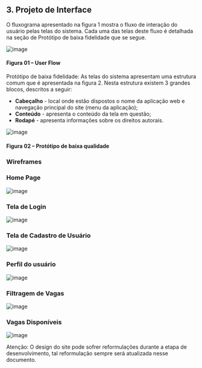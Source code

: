 ## 3. Projeto de Interface

O fluxograma apresentado na figura 1 mostra o fluxo de interação do usuário pelas telas do sistema. Cada uma das telas deste fluxo é detalhada na seção de Protótipo de baixa fidelidade que se segue.

![image](https://github.com/user-attachments/assets/82b27ba8-7d53-4725-9b8e-4969b1e6ab5c)

#### Figura 01 – User Flow

Protótipo de baixa fidelidade: As telas do sistema apresentam uma estrutura comum que é apresentada na figura 2. Nesta estrutura existem 3 grandes blocos, descritos a seguir:
- **Cabeçalho** - local onde estão dispostos o nome da aplicação web e navegação principal do site (menu da aplicação);
- **Conteúdo** - apresenta o conteúdo da tela em questão;
- **Rodapé** - apresenta informações sobre os direitos autorais.

![image](https://github.com/user-attachments/assets/207587f1-1117-4157-9181-aaeb640ecb7c)
#### Figura 02 – Protótipo de baixa qualidade

### Wireframes

### Home Page
![image](https://github.com/user-attachments/assets/3fc0697f-15ec-4a07-b64e-350bfccfbc46)

### Tela de Login
![image](https://github.com/user-attachments/assets/eda87fa8-60ae-4ded-8007-c628082e64cd)

### Tela de Cadastro de Usuário
![image](https://github.com/user-attachments/assets/5c29f125-44cf-477f-bdb7-de95f5ae05cf)

### Perfil do usuário
![image](https://github.com/user-attachments/assets/af1bb956-04b2-4500-be43-53f74ab2473d)

### Filtragem de Vagas
![image](https://github.com/user-attachments/assets/ca55d268-17e5-4b40-b3f3-6173ee779882)

### Vagas Disponíveis
![image](https://github.com/user-attachments/assets/99674882-d538-495d-ae0a-4eeb76c987e9)

Atenção: O design do site pode sofrer reformulações durante a etapa de desenvolvimento, tal reformulação sempre será atualizada nesse documento.
